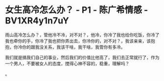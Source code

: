 # 女生高冷怎么办？ - P1 - 陈广希情感 - BV1XR4y1n7uY

雨山高冷怎么办？，管他冷不冷，对不对？，他冷，你冷了我也给你吃饭，你冷了我也牵你的手，你冷了我也把你弄出去，你冷你的，对不对？，我该亲亲，该抱抱，你冷你的跟我没关系，我该干啥，我干啥，我管你有多冷。

我们就是搞我们自己的事业，然后我们的价值比他高了，我们去正常就行了，作为一个男人，不要被女人的态度，搅得心神不容的，稳重，理解吗？

。